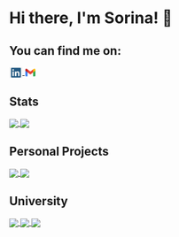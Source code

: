 # Hi there, I'm Sorina! 👋

## You can find me on:
<a href = "https://www.linkedin.com/in/sorina-alexandra-%C8%99erban-58767b17b/">
    <img src = "LinkedIn.png" alt="Linkedin" width = "auto" height="20px" align="center" title="LinkedIn"/>
</a>
<a href = "mailto:sorinaserban6582@gmail.com/">
    <img src = "Gmail.png" alt="Email" width = "auto" height="20px" align="center"title="Email" />
</a>

## Stats

<a href = "https://github.com/sorinaalexandraserban?tab=repositories">
  <img align = "center" src = "https://github-readme-stats.vercel.app/api?username=sorinaalexandraserban&count_private=true&show_icons=true&theme=onedark&include_all_commits=true&card_width=50px" />
</a>               
<a href = "https://github.com/sorinaalexandraserban?tab=repositories">
  <img align = "center" src = "https://github-readme-stats.vercel.app/api/top-langs/?username=sorinaalexandraserban&langs_count=5&count_private=true&theme=onedark&layout=compact&card_width=250px" />
</a>

## Personal Projects

</a>
<a href = "https://github.com/sorinaalexandraserban/Android-CityGuideBrasov">
  <img src = "https://github-readme-stats.vercel.app/api/pin/?username=sorinaalexandraserban&repo=Android-CityGuideBrasov&theme=onedark&hide_border" align = "center"/>
</a>

</a>
<a href = "https://github.com/sorinaalexandraserban/Windows-Forms-Project">
  <img src = "https://github-readme-stats.vercel.app/api/pin/?username=sorinaalexandraserban&repo=Windows-Forms-Project&theme=onedark&hide_border" align = "center"/>
</a>

## University

</a>
<a href = "https://github.com/sorinaalexandraserban/DataStructures">
  <img src = "https://github-readme-stats.vercel.app/api/pin/?username=sorinaalexandraserban&repo=DataStructures&theme=onedark&hide_border" align = "center"/>
</a>

</a>
<a href = "https://github.com/sorinaalexandraserban/CTS_Seminar">
  <img src = "https://github-readme-stats.vercel.app/api/pin/?username=sorinaalexandraserban&repo=CTS_Seminar&theme=onedark&hide_border" align = "center"/>
</a>

</a>
<a href = "https://github.com/sorinaalexandraserban/CTS_Curs">
  <img src = "https://github-readme-stats.vercel.app/api/pin/?username=sorinaalexandraserban&repo=CTS_Curs&theme=onedark&hide_border" align = "center"/>
</a>
